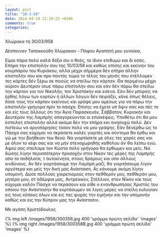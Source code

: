 ```yaml
---
layout: post
title: "30-3-58"
date: 2014-04-24 12:19:23 +0100
comments: true
categories:
---
```


Χλώρακα τη 30/03/958

Δέσποιναν Ταπακκούδη Χλώρακαν - Πάφου Αγαπητή μου γυναίκα,

Είμαι πάρα πολύ καλά δόξα σοι ο θεός, το ίδιον επιθυμώ και δι εσάς. Επήρα την επιστολήν σου της 10/03/58 και καθώς επίσης και εκείνην του κουμπάρου του Κυριάκου, αλλά μέχρι σήμμερα δέν επήρα άλλην επιστολήν σου και προ παντός τώρα το τέλος του μηνός που στέλλομεν τες κάρτες δέν ξέρω σε ποιούς να στείλω την κάρταν. Θα περιμένω μέχρι αύριον Δευτέραν ίσωε πάρω επιστολήν σου και εάν δέν πάρω θα στείλω την κάρταν για τον Νικολήν, τον Χριστάκην και εσένα. Εάν δέν μπορείς να έρθης λόγω των εορτών ή άλλων λόγων δέν πειράζει, κάνε όπως θέλεις, δόσε τους την κάρταν εκείνους και γράψε μου αμέσως για να πάρω την επιστολήν γρήγορα πρίν το πάσχα. Επίσης να έχετε υπ ́όψιν σας και πές το και είς τους άλλους ότι την Άγια Παρασκευήν, Σάββατον, Κυριακήν και Δευτέραν της Λαμπρής απαγορεύονται οι επισκέψεις. Υποθέτω ότι θα μου έστειλες επιστολήν αλλά ακόμα δέν την επήρα και ανησυχώ πολύ. Δέν πιστεύω να αργοπόρησες τόσον πολύ να μου γράψης. Εάν δένέρθω ώς το Πάσχα σας εύχομαι να περάσετε καλές γιορτές και σύντομα θα έρθω και γώ με την βοήθειαν του θεού. Να γιορτάσετε με όλες τες χαρές σας και με όλον το κέφι σας και να μήν στενοχωρηθής καθόλου άν θα λείπω εγώ. Αφού σας στείλαμε τον Κώστα πολύ γρήγορα θα έρθωμεν και μείς. Να δώσης λίγην περισσότερην προσοχήν στον Νίκον τες μέρες της Λαμπρής απο τα ποδήλατα, τ ́αυτοκίνητα, στους δρόμους και απο άλλους κινδύνους. Αν δέν γιορτάσουμε την Λαμπρή μαζί, θα γιορτάσουμε λίγον αργότερα και μείς την δική μας Ανάσταση. Ας κάνουμε ακόμη λίγην υπομονή. Δώσε πολλούς χαιρετισμούς στον πεθθερόν μου, πεθθεράν μου, μητέρα μου, στ ́αδέρφια μας, Αντρείκκον, Στέλλιον, στον Νϊκον και τους εύχομαι καλόν Πάσχα να περάσουν και είθε ο ενανθρωπήσας Χριστός του οποίου την Ανάστασην θα εορτάσωμεν σε λίγες μέρες να στείλη ευλογίαν εις τους κόπους όλων και εις τας ψυχάς την ειρήνην και την υπομονήν καθώς και εις την Κύπρον μας την Ανάστασιν.

Με αγάπη Χριστόδουλος

{% img left /images/1958/300358.jpg 400 'γράμμα πρώτη σελίδα' 'images' %}
{% img right /images/1958/300358B.jpg 400 'γράμμα πρώτη σελίδα' 'images' %}

